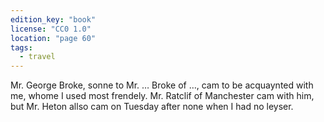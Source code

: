 ```yaml
---
edition_key: "book"
license: "CC0 1.0"
location: "page 60"
tags:
  - travel
---
```

Mr. George Broke, sonne
to Mr. … Broke of …, cam to be acquaynted with me, whome
I used most frendely. Mr. Ratclif of Manchester cam with him,
but Mr. Heton allso cam on Tuesday after none when I had no
leyser.
